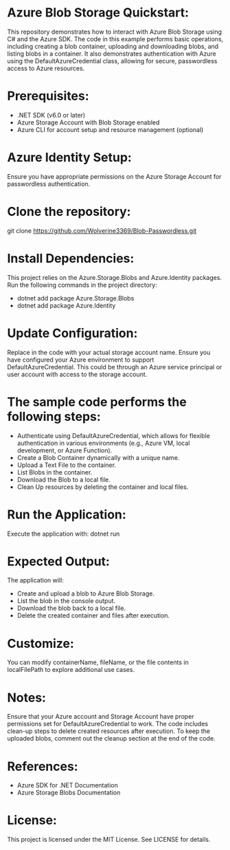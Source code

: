 # Azure Blob Storage Quickstart:
This repository demonstrates how to interact with Azure Blob Storage using C# and the Azure SDK. The code in this example performs basic operations, including creating a blob container, uploading and downloading blobs, and listing blobs in a container. It also demonstrates authentication with Azure using the DefaultAzureCredential class, allowing for secure, passwordless access to Azure resources.

# Prerequisites:
* .NET SDK (v6.0 or later)
* Azure Storage Account with Blob Storage enabled
* Azure CLI for account setup and resource management (optional)

# Azure Identity Setup:
Ensure you have appropriate permissions on the Azure Storage Account for passwordless authentication.

# Clone the repository:
git clone https://github.com/Wolverine3369/Blob-Passwordless.git

# Install Dependencies: 
This project relies on the Azure.Storage.Blobs and Azure.Identity packages. Run the following commands in the project directory:
* dotnet add package Azure.Storage.Blobs
* dotnet add package Azure.Identity

# Update Configuration:
Replace <storage-account-name> in the code with your actual storage account name.
Ensure you have configured your Azure environment to support DefaultAzureCredential. This could be through an Azure service principal or user account with access to the storage account.

# The sample code performs the following steps:
* Authenticate using DefaultAzureCredential, which allows for flexible authentication in various environments (e.g., Azure VM, local development, or Azure Function).
* Create a Blob Container dynamically with a unique name.
* Upload a Text File to the container.
* List Blobs in the container.
* Download the Blob to a local file.
* Clean Up resources by deleting the container and local files.

# Run the Application:
Execute the application with: dotnet run

# Expected Output:
The application will:
* Create and upload a blob to Azure Blob Storage.
* List the blob in the console output.
* Download the blob back to a local file.
* Delete the created container and files after execution.

# Customize:
You can modify containerName, fileName, or the file contents in localFilePath to explore additional use cases.

# Notes:
Ensure that your Azure account and Storage Account have proper permissions set for DefaultAzureCredential to work.
The code includes clean-up steps to delete created resources after execution. To keep the uploaded blobs, comment out the cleanup section at the end of the code.

# References:
* Azure SDK for .NET Documentation
* Azure Storage Blobs Documentation

# License:
This project is licensed under the MIT License. See LICENSE for details.
